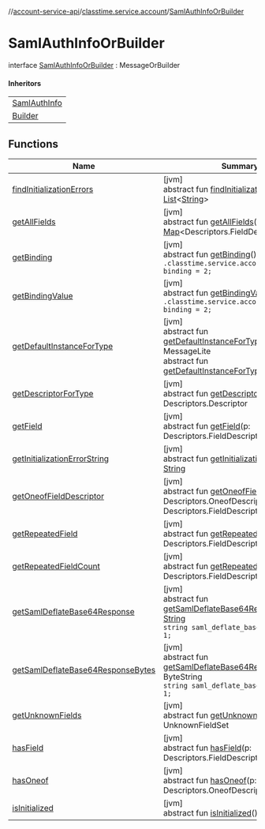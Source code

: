 //[account-service-api](../../../index.md)/[classtime.service.account](../index.md)/[SamlAuthInfoOrBuilder](index.md)

# SamlAuthInfoOrBuilder

interface [SamlAuthInfoOrBuilder](index.md) : MessageOrBuilder

#### Inheritors

| |
|---|
| [SamlAuthInfo](../-saml-auth-info/index.md) |
| [Builder](../-saml-auth-info/-builder/index.md) |

## Functions

| Name | Summary |
|---|---|
| [findInitializationErrors](../../classtime.service.account.event/-signup-event-or-builder/index.md#1227463831%2FFunctions%2F1931141392) | [jvm]<br>abstract fun [findInitializationErrors](../../classtime.service.account.event/-signup-event-or-builder/index.md#1227463831%2FFunctions%2F1931141392)(): [List](https://docs.oracle.com/javase/8/docs/api/java/util/List.html)&lt;[String](https://docs.oracle.com/javase/8/docs/api/java/lang/String.html)&gt; |
| [getAllFields](../../classtime.service.account.event/-signup-event-or-builder/index.md#-1735213033%2FFunctions%2F1931141392) | [jvm]<br>abstract fun [getAllFields](../../classtime.service.account.event/-signup-event-or-builder/index.md#-1735213033%2FFunctions%2F1931141392)(): [Map](https://docs.oracle.com/javase/8/docs/api/java/util/Map.html)&lt;Descriptors.FieldDescriptor, [Any](https://kotlinlang.org/api/latest/jvm/stdlib/kotlin/-any/index.html)&gt; |
| [getBinding](get-binding.md) | [jvm]<br>abstract fun [getBinding](get-binding.md)(): [SamlBinding](../-saml-binding/index.md)<br>`.classtime.service.account.SamlBinding binding = 2;` |
| [getBindingValue](get-binding-value.md) | [jvm]<br>abstract fun [getBindingValue](get-binding-value.md)(): [Int](https://kotlinlang.org/api/latest/jvm/stdlib/kotlin/-int/index.html)<br>`.classtime.service.account.SamlBinding binding = 2;` |
| [getDefaultInstanceForType](../../classtime.service.account.event/-password-reset-event/-builder/index.md#-889905270%2FFunctions%2F1931141392) | [jvm]<br>abstract fun [getDefaultInstanceForType](../../classtime.service.account.event/-password-reset-event/-builder/index.md#-889905270%2FFunctions%2F1931141392)(): MessageLite<br>abstract fun [getDefaultInstanceForType](../../classtime.service.account.event/-signup-event-or-builder/index.md#1172508988%2FFunctions%2F1931141392)(): Message |
| [getDescriptorForType](../../classtime.service.account.event/-signup-event-or-builder/index.md#-2023656483%2FFunctions%2F1931141392) | [jvm]<br>abstract fun [getDescriptorForType](../../classtime.service.account.event/-signup-event-or-builder/index.md#-2023656483%2FFunctions%2F1931141392)(): Descriptors.Descriptor |
| [getField](../../classtime.service.account.event/-signup-event-or-builder/index.md#-728711289%2FFunctions%2F1931141392) | [jvm]<br>abstract fun [getField](../../classtime.service.account.event/-signup-event-or-builder/index.md#-728711289%2FFunctions%2F1931141392)(p: Descriptors.FieldDescriptor): [Any](https://kotlinlang.org/api/latest/jvm/stdlib/kotlin/-any/index.html) |
| [getInitializationErrorString](../../classtime.service.account.event/-signup-event-or-builder/index.md#-106143432%2FFunctions%2F1931141392) | [jvm]<br>abstract fun [getInitializationErrorString](../../classtime.service.account.event/-signup-event-or-builder/index.md#-106143432%2FFunctions%2F1931141392)(): [String](https://docs.oracle.com/javase/8/docs/api/java/lang/String.html) |
| [getOneofFieldDescriptor](../../classtime.service.account.event/-signup-event-or-builder/index.md#1767160798%2FFunctions%2F1931141392) | [jvm]<br>abstract fun [getOneofFieldDescriptor](../../classtime.service.account.event/-signup-event-or-builder/index.md#1767160798%2FFunctions%2F1931141392)(p: Descriptors.OneofDescriptor): Descriptors.FieldDescriptor |
| [getRepeatedField](../../classtime.service.account.event/-signup-event-or-builder/index.md#1425494465%2FFunctions%2F1931141392) | [jvm]<br>abstract fun [getRepeatedField](../../classtime.service.account.event/-signup-event-or-builder/index.md#1425494465%2FFunctions%2F1931141392)(p: Descriptors.FieldDescriptor, p1: [Int](https://kotlinlang.org/api/latest/jvm/stdlib/kotlin/-int/index.html)): [Any](https://kotlinlang.org/api/latest/jvm/stdlib/kotlin/-any/index.html) |
| [getRepeatedFieldCount](../../classtime.service.account.event/-signup-event-or-builder/index.md#-950528252%2FFunctions%2F1931141392) | [jvm]<br>abstract fun [getRepeatedFieldCount](../../classtime.service.account.event/-signup-event-or-builder/index.md#-950528252%2FFunctions%2F1931141392)(p: Descriptors.FieldDescriptor): [Int](https://kotlinlang.org/api/latest/jvm/stdlib/kotlin/-int/index.html) |
| [getSamlDeflateBase64Response](get-saml-deflate-base64-response.md) | [jvm]<br>abstract fun [getSamlDeflateBase64Response](get-saml-deflate-base64-response.md)(): [String](https://docs.oracle.com/javase/8/docs/api/java/lang/String.html)<br>`string saml_deflate_base64_response = 1;` |
| [getSamlDeflateBase64ResponseBytes](get-saml-deflate-base64-response-bytes.md) | [jvm]<br>abstract fun [getSamlDeflateBase64ResponseBytes](get-saml-deflate-base64-response-bytes.md)(): ByteString<br>`string saml_deflate_base64_response = 1;` |
| [getUnknownFields](../../classtime.service.account.event/-signup-event-or-builder/index.md#-1388384690%2FFunctions%2F1931141392) | [jvm]<br>abstract fun [getUnknownFields](../../classtime.service.account.event/-signup-event-or-builder/index.md#-1388384690%2FFunctions%2F1931141392)(): UnknownFieldSet |
| [hasField](../../classtime.service.account.event/-signup-event-or-builder/index.md#2095008451%2FFunctions%2F1931141392) | [jvm]<br>abstract fun [hasField](../../classtime.service.account.event/-signup-event-or-builder/index.md#2095008451%2FFunctions%2F1931141392)(p: Descriptors.FieldDescriptor): [Boolean](https://kotlinlang.org/api/latest/jvm/stdlib/kotlin/-boolean/index.html) |
| [hasOneof](../../classtime.service.account.event/-signup-event-or-builder/index.md#687391779%2FFunctions%2F1931141392) | [jvm]<br>abstract fun [hasOneof](../../classtime.service.account.event/-signup-event-or-builder/index.md#687391779%2FFunctions%2F1931141392)(p: Descriptors.OneofDescriptor): [Boolean](https://kotlinlang.org/api/latest/jvm/stdlib/kotlin/-boolean/index.html) |
| [isInitialized](../../classtime.service.account.event/-signup-event-or-builder/index.md#-786502173%2FFunctions%2F1931141392) | [jvm]<br>abstract fun [isInitialized](../../classtime.service.account.event/-signup-event-or-builder/index.md#-786502173%2FFunctions%2F1931141392)(): [Boolean](https://kotlinlang.org/api/latest/jvm/stdlib/kotlin/-boolean/index.html) |
